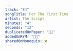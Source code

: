 ```yaml
---
track: "84"
songTitle: For The First Time
artist: The Script
minutes: "4"
seconds: "12"
duplicatedOnPaper: "👍🏻"
addedOnRYM: "👍🏻"
sharedOnMonoquin: ❌
---
```

